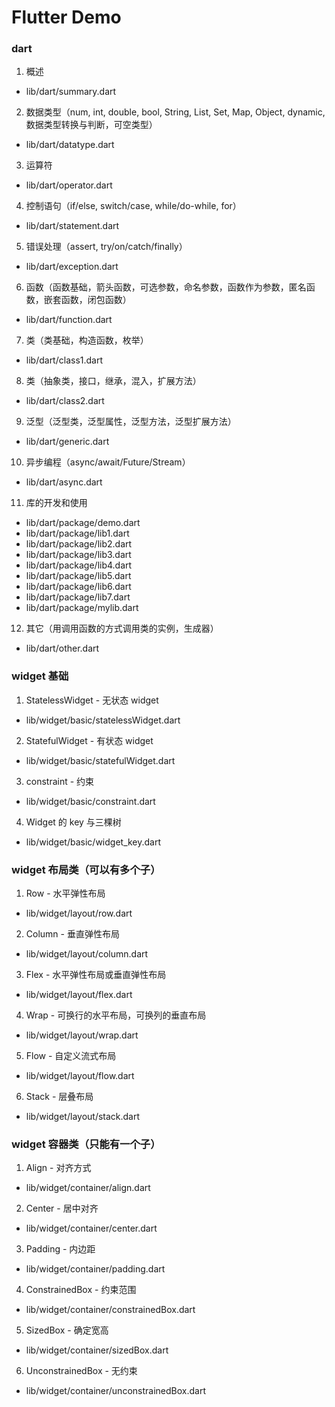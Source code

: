 # Flutter Demo


### dart
1. 概述
- lib/dart/summary.dart
2. 数据类型（num, int, double, bool, String, List, Set, Map, Object, dynamic, 数据类型转换与判断，可空类型）
- lib/dart/datatype.dart
3. 运算符
- lib/dart/operator.dart
4. 控制语句（if/else, switch/case, while/do-while, for）
- lib/dart/statement.dart
5. 错误处理（assert, try/on/catch/finally）
- lib/dart/exception.dart
6. 函数（函数基础，箭头函数，可选参数，命名参数，函数作为参数，匿名函数，嵌套函数，闭包函数）
- lib/dart/function.dart
7. 类（类基础，构造函数，枚举）
- lib/dart/class1.dart
8. 类（抽象类，接口，继承，混入，扩展方法）
- lib/dart/class2.dart
9. 泛型（泛型类，泛型属性，泛型方法，泛型扩展方法）
- lib/dart/generic.dart
10. 异步编程（async/await/Future<T>/Stream<T>）
- lib/dart/async.dart
11. 库的开发和使用
- lib/dart/package/demo.dart
- lib/dart/package/lib1.dart
- lib/dart/package/lib2.dart
- lib/dart/package/lib3.dart
- lib/dart/package/lib4.dart
- lib/dart/package/lib5.dart
- lib/dart/package/lib6.dart
- lib/dart/package/lib7.dart
- lib/dart/package/mylib.dart
12. 其它（用调用函数的方式调用类的实例，生成器）
- lib/dart/other.dart

### widget 基础
1. StatelessWidget - 无状态 widget
- lib/widget/basic/statelessWidget.dart
2. StatefulWidget - 有状态 widget
- lib/widget/basic/statefulWidget.dart
3. constraint - 约束
- lib/widget/basic/constraint.dart
4. Widget 的 key 与三棵树
- lib/widget/basic/widget_key.dart

### widget 布局类（可以有多个子）
1. Row - 水平弹性布局
- lib/widget/layout/row.dart
2. Column - 垂直弹性布局
- lib/widget/layout/column.dart
3. Flex - 水平弹性布局或垂直弹性布局
- lib/widget/layout/flex.dart
4. Wrap - 可换行的水平布局，可换列的垂直布局
- lib/widget/layout/wrap.dart
5. Flow - 自定义流式布局
- lib/widget/layout/flow.dart
6. Stack - 层叠布局
- lib/widget/layout/stack.dart

### widget 容器类（只能有一个子）
1. Align - 对齐方式
- lib/widget/container/align.dart
2. Center - 居中对齐
- lib/widget/container/center.dart
3. Padding - 内边距
- lib/widget/container/padding.dart
4. ConstrainedBox - 约束范围
- lib/widget/container/constrainedBox.dart
5. SizedBox - 确定宽高
- lib/widget/container/sizedBox.dart
6. UnconstrainedBox - 无约束
- lib/widget/container/unconstrainedBox.dart
